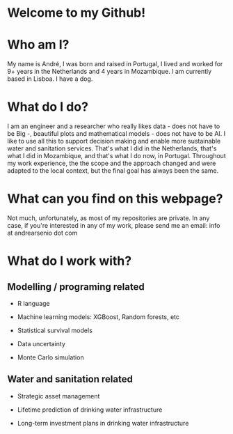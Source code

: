 # Welcome to my Github!

# Who am I?

My name is André, I was born and raised in Portugal, I lived and worked for 9+ years in the Netherlands and 4 years in Mozambique. I am currently based in Lisboa. I have a dog.

# What do I do?

I am an engineer and a researcher who really likes data - does not have to be Big -, beautiful plots and mathematical models - does not have to be AI. I like to use all this to support decision making and enable more sustainable water and sanitation services. That's what I did in the Netherlands, that's what I did in Mozambique, and that's what I do now, in Portugal. Throughout my work experience, the the scope and the approach changed and were adapted to the local context, but the final goal has always been the same. 

# What can you find on this webpage?

Not much, unfortunately, as most of my repositories are private. In any case, if you're interested in any of my work, please send me an email: info at andrearsenio dot com 

# What do I work with?

## Modelling / programing related

- R language 

- Machine learning models: XGBoost, Random forests, etc 

- Statistical survival models 

- Data uncertainty

- Monte Carlo simulation 

## Water and sanitation related 

- Strategic asset management 

- Lifetime prediction of drinking water infrastructure 

- Long-term investment plans in drinking water infrastructure 

